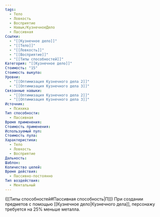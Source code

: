 ```yaml
---
tags:
  - Тело
  - Ловкость
  - Восприятие
  - Навык/КузнечноеДело
  - Пассивная
Ссылки:
  - "[[Кузнечное дело]]"
  - "[[Тело]]"
  - "[[Ловкость]]"
  - "[[Восприятие]]"
  - "[[Типы способностей]]"
Категория: "[[Кузнечное дело]]"
Стоимость: "15"
Стоимость выкупа: 
Уровни:
  - "[[Оптимизация Кузнечного дела 2]]"
  - "[[Оптимизация Кузнечного дела 3]]"
Связанные навыки:
  - "[[Оптимизация Кузнечного дела 2]]"
  - "[[Оптимизация Кузнечного дела 3]]"
Источник:
  - Психика
Тип способности:
  - Пассивная
Время применения: 
Стоимость применения: 
Используемый пул: 
Стоимость пула: 
Характеристики:
  - Тело
  - Ловкость
  - Восприятие
Дальность: 
Шаблон: 
Количество целей: 
Время действия:
  - Пассивно-постоянно
Тип воздействия:
  - Ментальный
---
```

([[Типы способностей#Пассивная способность|П]]) При создании предметов с помощью [[Кузнечное дело|Кузнечного дела]], персонажу требуется на 25% меньше металла. 